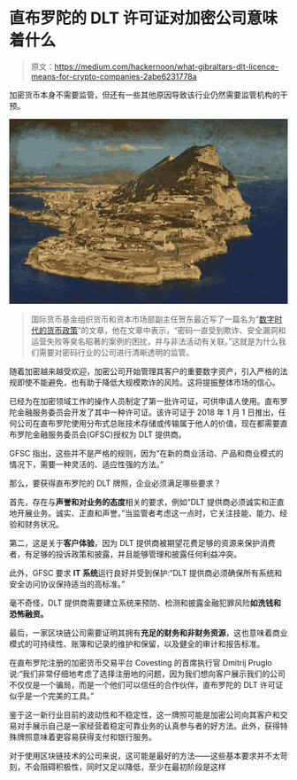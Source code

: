 # 直布罗陀的 DLT 许可证对加密公司意味着什么

> 原文：<https://medium.com/hackernoon/what-gibraltars-dlt-licence-means-for-crypto-companies-2abe6231778a>

加密货币本身不需要监管，但还有一些其他原因导致该行业仍然需要监管机构的干预。

![](img/d2059b5849db42311675b8d55bbb3c69.png)

> 国际货币基金组织货币和资本市场部副主任贺东最近写了一篇名为“[数字时代的货币政策](https://www.imf.org/external/pubs/ft/fandd/2018/06/central-bank-monetary-policy-and-cryptocurrencies/he.pdf)”的文章，他在文章中表示，“密码一直受到欺诈、安全漏洞和运营失败等臭名昭著的案例的困扰，并与非法活动有关联。”这就是为什么我们需要对密码行业的公司进行清晰透明的监管。

随着加密越来越受欢迎，加密公司开始管理其客户的重要数字资产，引入严格的法规即使不能避免，也有助于降低大规模欺诈的风险。这将提振整体市场的信心。

已经为在加密领域工作的操作人员制定了第一批许可证，可供申请人使用。直布罗陀金融服务委员会开发了其中一种许可证。该许可证于 2018 年 1 月 1 日推出，任何公司在直布罗陀使用分布式总账技术存储或传输属于他人的价值，现在都需要直布罗陀金融服务委员会(GFSC)授权为 DLT 提供商。

GFSC 指出，这些并不是严格的规则，因为“在新的商业活动、产品和商业模式的情况下，需要一种灵活的、适应性强的方法。”

那么，要获得直布罗陀的 DLT 牌照，企业必须满足哪些要求？

首先，存在与**声誉和对业务的态度**相关的要求，例如“DLT 提供商必须诚实和正直地开展业务。诚实、正直和声誉。”当监管者考虑这一点时，它关注技能、能力、经验和财务状况。

第二，这是关于**客户体验**，因为 DLT 提供商被期望花费足够的资源来保护消费者，有足够的投诉政策和披露，并且能够管理和披露任何利益冲突。

此外，GFSC 要求 **IT 系统**运行良好并受到保护:“DLT 提供商必须确保所有系统和安全访问协议保持适当的高标准。”

毫不奇怪，DLT 提供商需要建立系统来预防、检测和披露金融犯罪风险**如洗钱和恐怖融资。**

最后，一家区块链公司需要证明其拥有**充足的财务和非财务资源**，这也意味着商业模式的可持续性、账簿和记录的维护和保留，以及健全的审计和报告标准。

在直布罗陀注册的加密货币交易平台 Covesting 的首席执行官 Dmitrij Pruglo 说:“我们非常仔细地考虑了选择注册地的问题，因为我们想向客户展示我们的公司不仅仅是一个骗局，而是一个他们可以信任的合作伙伴，直布罗陀的 DLT 许可证似乎是一个完美的工具。”

鉴于这一新行业目前的波动性和不稳定性，这一牌照可能是加密公司向其客户和交易对手展示自己是一家经营着稳定可靠业务的认真参与者的好方法。此外，获得特殊牌照意味着更容易获得支付和银行服务。

对于使用区块链技术的公司来说，这可能是最好的方法——这些基本要求并不太苛刻，不会阻碍积极性，同时又足以降低，至少在最初阶段是这样